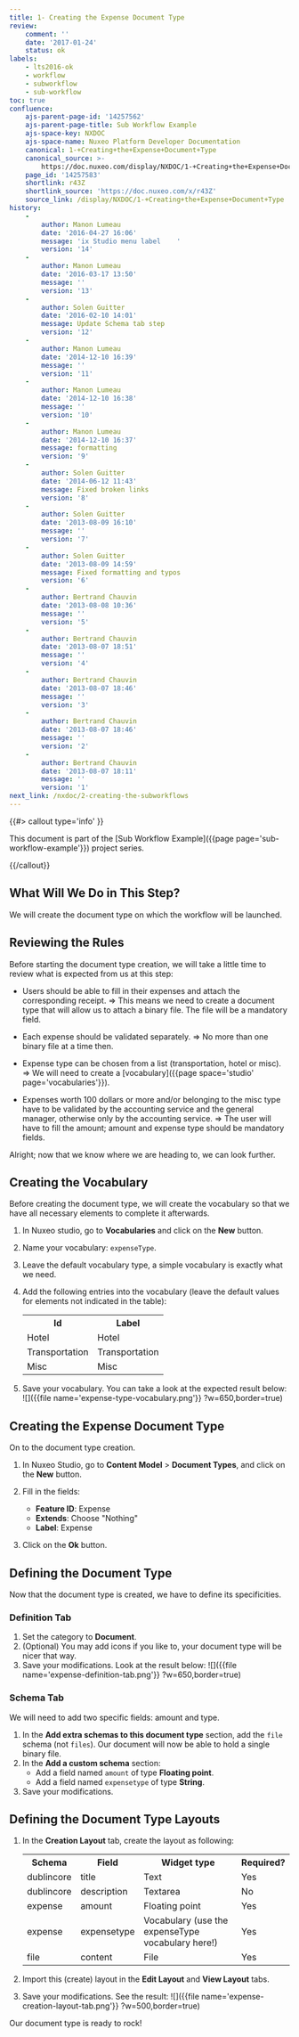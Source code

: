 ```yaml
---
title: 1- Creating the Expense Document Type
review:
    comment: ''
    date: '2017-01-24'
    status: ok
labels:
    - lts2016-ok
    - workflow
    - subworkflow
    - sub-workflow
toc: true
confluence:
    ajs-parent-page-id: '14257562'
    ajs-parent-page-title: Sub Workflow Example
    ajs-space-key: NXDOC
    ajs-space-name: Nuxeo Platform Developer Documentation
    canonical: 1-+Creating+the+Expense+Document+Type
    canonical_source: >-
        https://doc.nuxeo.com/display/NXDOC/1-+Creating+the+Expense+Document+Type
    page_id: '14257583'
    shortlink: r43Z
    shortlink_source: 'https://doc.nuxeo.com/x/r43Z'
    source_link: /display/NXDOC/1-+Creating+the+Expense+Document+Type
history:
    -
        author: Manon Lumeau
        date: '2016-04-27 16:06'
        message: 'ix Studio menu label    '
        version: '14'
    -
        author: Manon Lumeau
        date: '2016-03-17 13:50'
        message: ''
        version: '13'
    -
        author: Solen Guitter
        date: '2016-02-10 14:01'
        message: Update Schema tab step
        version: '12'
    -
        author: Manon Lumeau
        date: '2014-12-10 16:39'
        message: ''
        version: '11'
    -
        author: Manon Lumeau
        date: '2014-12-10 16:38'
        message: ''
        version: '10'
    -
        author: Manon Lumeau
        date: '2014-12-10 16:37'
        message: formatting
        version: '9'
    -
        author: Solen Guitter
        date: '2014-06-12 11:43'
        message: Fixed broken links
        version: '8'
    -
        author: Solen Guitter
        date: '2013-08-09 16:10'
        message: ''
        version: '7'
    -
        author: Solen Guitter
        date: '2013-08-09 14:59'
        message: Fixed formatting and typos
        version: '6'
    -
        author: Bertrand Chauvin
        date: '2013-08-08 10:36'
        message: ''
        version: '5'
    -
        author: Bertrand Chauvin
        date: '2013-08-07 18:51'
        message: ''
        version: '4'
    -
        author: Bertrand Chauvin
        date: '2013-08-07 18:46'
        message: ''
        version: '3'
    -
        author: Bertrand Chauvin
        date: '2013-08-07 18:46'
        message: ''
        version: '2'
    -
        author: Bertrand Chauvin
        date: '2013-08-07 18:11'
        message: ''
        version: '1'
next_link: /nxdoc/2-creating-the-subworkflows
---
```

{{#> callout type='info' }}

This document is part of the [Sub Workflow Example]({{page page='sub-workflow-example'}}) project series.

{{/callout}}

## What Will We Do in This Step?

We will create the document type on which the workflow will be launched.

## Reviewing the Rules

Before starting the document type creation, we will take a little time to review what is expected from us at this step:

*   Users should be able to fill in their expenses and attach the corresponding receipt.
    => This means we need to create a document type that will allow us to attach a binary file. The file will be a mandatory field.

*   Each expense should be validated separately.
    => No more than one binary file at a time then.

*   Expense type can be chosen from a list (transportation, hotel or misc).
    => We will need to create a [vocabulary]({{page space='studio' page='vocabularies'}}).

*   Expenses worth 100 dollars or more and/or belonging to the misc type have to be validated by the accounting service and the general manager, otherwise only by the accounting service.
    => The user will have to fill the amount; amount and expense type should be mandatory fields.

Alright; now that we know where we are heading to, we can look further.

## Creating the Vocabulary

Before creating the document type, we will create the vocabulary so that we have all necessary elements to complete it afterwards.

1.  In Nuxeo studio, go to **Vocabularies** and click on the **New** button.
2.  Name your vocabulary: `expenseType`.
3.  Leave the default vocabulary type, a simple vocabulary is exactly what we need.
4.  Add the following entries into the vocabulary (leave the default values for elements not indicated in the table):

    <div class="table-scroll"><table class="hover"><tbody><tr><th colspan="1">Id</th><th colspan="1">Label</th></tr><tr><td colspan="1">Hotel</td><td colspan="1">Hotel</td></tr><tr><td colspan="1">Transportation</td><td colspan="1">Transportation</td></tr><tr><td colspan="1">Misc</td><td colspan="1">Misc</td></tr></tbody></table></div>
5.  Save your vocabulary.
    You can take a look at the expected result below:
    ![]({{file name='expense-type-vocabulary.png'}} ?w=650,border=true)

## Creating the Expense Document Type

On to the document type creation.

1.  In Nuxeo Studio, go to **Content Model**&nbsp;> **Document Types**, and click on the **New** button.
2.  Fill in the fields:

    *   **Feature ID**: Expense
    *   **Extends**: Choose "Nothing"
    *   **Label**: Expense
3.  Click on the **Ok** button.

## Defining the Document Type

Now that the document type is created, we have to define its specificities.

### Definition Tab

1.  Set the category to **Document**.
2.  (Optional) You may add icons if you like to, your document type will be nicer that way.
3.  Save your modifications.
    Look at the result below:
    ![]({{file name='expense-definition-tab.png'}} ?w=650,border=true)

### Schema Tab

We will need to add two specific fields: amount and type.

1.  In the **Add extra schemas to this document type** section, add the `file` schema (not `files`).
    Our document will now be able to hold a single binary file.
2.  In the **Add a custom schema** section:
    *   Add a field named `amount` of type **Floating point**.
    *   Add a field named `expensetype` of type **String**.
3.  Save your modifications.

## Defining the Document Type Layouts

1.  In the **Creation Layout** tab, create the layout as following:

    <div class="table-scroll"><table class="hover"><tbody><tr><th colspan="1">Schema</th><th colspan="1">Field</th><th colspan="1">Widget type</th><th colspan="1">Required?</th></tr><tr><td colspan="1">dublincore</td><td colspan="1">title</td><td colspan="1">Text</td><td colspan="1">Yes</td></tr><tr><td colspan="1">dublincore</td><td colspan="1">description</td><td colspan="1">Textarea</td><td colspan="1">No</td></tr><tr><td colspan="1">expense</td><td colspan="1">amount</td><td colspan="1">Floating point</td><td colspan="1">Yes</td></tr><tr><td colspan="1">expense</td><td colspan="1">expensetype</td><td colspan="1">Vocabulary
    (use the expenseType vocabulary here!)</td><td colspan="1">Yes</td></tr><tr><td colspan="1">file</td><td colspan="1">content</td><td colspan="1">File</td><td colspan="1">Yes</td></tr></tbody></table></div>
2.  Import this (create) layout in the **Edit Layout** and **View Layout** tabs.
3.  Save your modifications.
    See the result:
    ![]({{file name='expense-creation-layout-tab.png'}} ?w=500,border=true)

Our document type is ready to rock!
